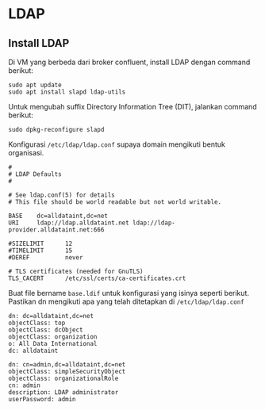 # LDAP

## Install LDAP

Di VM yang berbeda dari broker confluent, install LDAP dengan command berikut:

```
sudo apt update
sudo apt install slapd ldap-utils
```

Untuk mengubah suffix Directory Information Tree (DIT), jalankan command berikut:

```
sudo dpkg-reconfigure slapd
```

Konfigurasi `/etc/ldap/ldap.conf` supaya domain mengikuti bentuk organisasi.

```
#
# LDAP Defaults
#

# See ldap.conf(5) for details
# This file should be world readable but not world writable.

BASE    dc=alldataint,dc=net
URI     ldap://ldap.alldataint.net ldap://ldap-provider.alldataint.net:666

#SIZELIMIT      12
#TIMELIMIT      15
#DEREF          never

# TLS certificates (needed for GnuTLS)
TLS_CACERT      /etc/ssl/certs/ca-certificates.crt
```

Buat file bername `base.ldif` untuk konfigurasi yang isinya seperti berikut. Pastikan dn mengikuti apa yang telah ditetapkan di `/etc/ldap/ldap.conf`

```
dn: dc=alldataint,dc=net
objectClass: top
objectClass: dcObject
objectClass: organization
o: All Data International
dc: alldataint

dn: cn=admin,dc=alldataint,dc=net
objectClass: simpleSecurityObject
objectClass: organizationalRole
cn: admin
description: LDAP administrator
userPassword: admin
```

